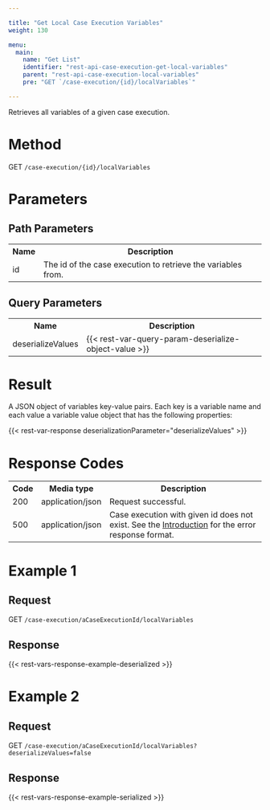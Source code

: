 ```yaml
---

title: "Get Local Case Execution Variables"
weight: 130

menu:
  main:
    name: "Get List"
    identifier: "rest-api-case-execution-get-local-variables"
    parent: "rest-api-case-execution-local-variables"
    pre: "GET `/case-execution/{id}/localVariables`"

---
```



Retrieves all variables of a given case execution.


# Method

GET `/case-execution/{id}/localVariables`


# Parameters

## Path Parameters

<table class="table table-striped">
  <tr>
    <th>Name</th>
    <th>Description</th>
  </tr>
  <tr>
    <td>id</td>
    <td>The id of the case execution to retrieve the variables from.</td>
  </tr>
</table>

## Query Parameters

<table class="table table-striped">
  <tr>
    <th>Name</th>
    <th>Description</th>
  </tr>
  <tr>
    <td>deserializeValues</td>
    <td>
      {{< rest-var-query-param-deserialize-object-value >}}
    </td>
  </tr>
</table>


# Result

A JSON object of variables key-value pairs.
Each key is a variable name and each value a variable value object that has the following properties:

{{< rest-var-response deserializationParameter="deserializeValues" >}}


# Response Codes

<table class="table table-striped">
  <tr>
    <th>Code</th>
    <th>Media type</th>
    <th>Description</th>
  </tr>
  <tr>
    <td>200</td>
    <td>application/json</td>
    <td>Request successful.</td>
  </tr>
  <tr>
    <td>500</td>
    <td>application/json</td>
    <td>Case execution with given id does not exist. See the <a href="/reference/rest/overview">Introduction</a> for the error response format.</td>
  </tr>
</table>


# Example 1

## Request

GET `/case-execution/aCaseExecutionId/localVariables`

## Response

{{< rest-vars-response-example-deserialized >}}


# Example 2

## Request

GET `/case-execution/aCaseExecutionId/localVariables?deserializeValues=false`

## Response

{{< rest-vars-response-example-serialized >}}
